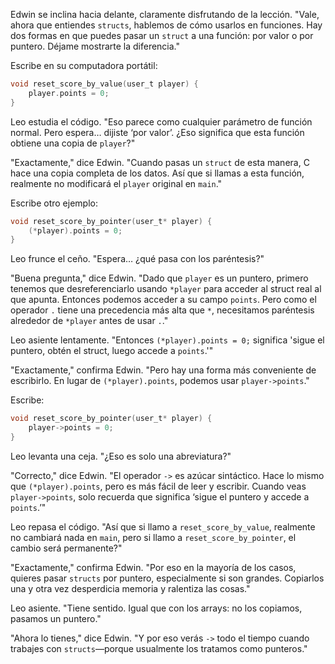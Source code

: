 Edwin se inclina hacia delante, claramente disfrutando de la lección. "Vale, ahora que entiendes `structs`, hablemos de cómo usarlos en funciones. Hay dos formas en que puedes pasar un `struct` a una función: por valor o por puntero. Déjame mostrarte la diferencia."

Escribe en su computadora portátil:

```c
void reset_score_by_value(user_t player) {
    player.points = 0;
}
```

Leo estudia el código. "Eso parece como cualquier parámetro de función normal. Pero espera… dijiste ‘por valor’. ¿Eso significa que esta función obtiene una copia de `player`?"

"Exactamente," dice Edwin. "Cuando pasas un `struct` de esta manera, C hace una copia completa de los datos. Así que si llamas a esta función, realmente no modificará el `player` original en `main`."

Escribe otro ejemplo:

```c
void reset_score_by_pointer(user_t* player) {
    (*player).points = 0;
}
```

Leo frunce el ceño. "Espera… ¿qué pasa con los paréntesis?"

"Buena pregunta," dice Edwin. "Dado que `player` es un puntero, primero tenemos que desreferenciarlo usando `*player` para acceder al struct real al que apunta. Entonces podemos acceder a su campo `points`. Pero como el operador `.` tiene una precedencia más alta que `*`, necesitamos paréntesis alrededor de `*player` antes de usar `.`."

Leo asiente lentamente. "Entonces `(*player).points = 0;` significa 'sigue el puntero, obtén el struct, luego accede a `points`.'"

"Exactamente," confirma Edwin. "Pero hay una forma más conveniente de escribirlo. En lugar de `(*player).points`, podemos usar `player->points`."

Escribe:

```c
void reset_score_by_pointer(user_t* player) {
    player->points = 0;
}
```

Leo levanta una ceja. "¿Eso es solo una abreviatura?"

"Correcto," dice Edwin. "El operador `->` es azúcar sintáctico. Hace lo mismo que `(*player).points`, pero es más fácil de leer y escribir. Cuando veas `player->points`, solo recuerda que significa ‘sigue el puntero y accede a `points`.’"

Leo repasa el código. "Así que si llamo a `reset_score_by_value`, realmente no cambiará nada en `main`, pero si llamo a `reset_score_by_pointer`, el cambio será permanente?"

"Exactamente," confirma Edwin. "Por eso en la mayoría de los casos, quieres pasar `structs` por puntero, especialmente si son grandes. Copiarlos una y otra vez desperdicia memoria y ralentiza las cosas."

Leo asiente. "Tiene sentido. Igual que con los arrays: no los copiamos, pasamos un puntero."

"Ahora lo tienes," dice Edwin. "Y por eso verás `->` todo el tiempo cuando trabajes con `structs`—porque usualmente los tratamos como punteros."